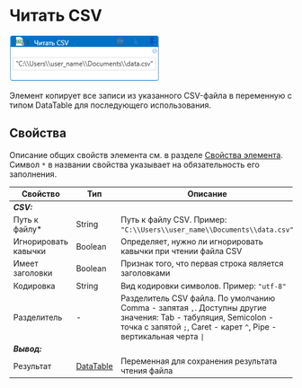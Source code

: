 # Читать CSV

![](../../../../resources/activities/extra/t1/csv/read-csv.png)

Элемент копирует все записи из указанного CSV-файла в переменную с типом DataTable для последующего использования.

## Свойства
Описание общих свойств элемента см. в разделе [Свойства элемента](https://docs.primo-rpa.ru/primo-rpa/primo-studio/process/elements#svoistva-elementa).\
Символ `*` в названии свойства указывает на обязательность его заполнения.

| Свойство             | Тип                   | Описание                                      |
| -------------------- | --------------------- | --------------------------------------------- |
| ***CSV:*** | |  |
| Путь к файлу\* | String | Путь к файлу CSV. Пример: `"C:\\Users\\user_name\\Documents\\data.csv"` |
| Игнорировать кавычки | Boolean | Определяет, нужно ли игнорировать кавычки при чтении файла CSV |
| Имеет заголовки | Boolean | Признак того, что первая строка является заголовками |
| Кодировка | String | Вид кодировки символов. Пример: `"utf-8"` |
| Разделитель | - | Разделитель CSV файла. По умолчанию Comma - запятая `,`. Доступны другие значения: Tab - табуляция, Semicolon - точка с запятой `;`, Caret - карет `^`, Pipe - вертикальная черта `\|` |
| ***Вывод:*** | |  |
| Результат | [DataTable](https://learn.microsoft.com/ru-ru/dotnet/api/system.data.datatable?view=net-7.0) | Переменная для сохранения результата чтения файла |
